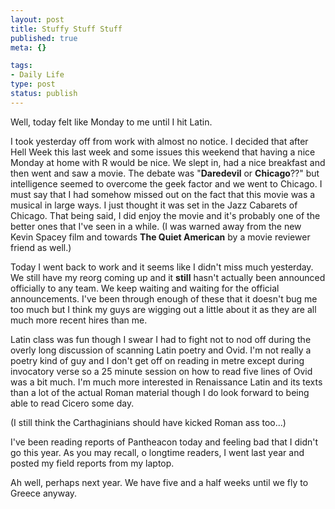 ```yaml
--- 
layout: post
title: Stuffy Stuff Stuff
published: true
meta: {}

tags: 
- Daily Life
type: post
status: publish
---
```

Well, today felt like Monday to me until I hit Latin.

I took yesterday off from work with almost no notice. I decided that after Hell Week this last week and some issues this weekend that having a nice Monday at home with  R would be nice. We slept in, had a nice breakfast and then went and saw a movie. The debate was "<strong>Daredevil</strong> or <strong>Chicago</strong>??" but intelligence seemed to overcome the geek factor and we went to Chicago. I must say that I had somehow missed out on the fact that this movie was a musical in large ways. I just thought it was set in the Jazz Cabarets of Chicago. That being said, I did enjoy the movie and it's probably one of the better ones that I've seen in a while. (I was warned away from the new Kevin Spacey film and towards <strong>The Quiet American</strong> by a movie reviewer friend as well.)

Today I went back to work and it seems like I didn't miss much yesterday. We still have my reorg coming up and it <strong>still</strong> hasn't actually been announced officially to any team. We keep waiting and waiting for the official announcements. I've been through enough of these that it doesn't bug me too much but I think my guys are wigging out a little about it as they are all much more recent hires than me.

Latin class was fun though I swear I had to fight not to nod off during the overly long discussion of scanning Latin poetry and Ovid. I'm not really a poetry kind of guy and I don't get off on reading in metre except during invocatory verse so a 25 minute session on how to read five lines of Ovid was a bit much. I'm much more interested in Renaissance Latin and its texts than a lot of the actual Roman material though I do look forward to being able to read Cicero some day.

(I still think the Carthaginians should have kicked Roman ass too...)

I've been reading reports of Pantheacon today and feeling bad that I didn't go this year. As you may recall, o longtime readers, I went last year and posted my field reports from my laptop.

Ah well, perhaps next year. We have five and a half weeks until we fly to Greece anyway.
